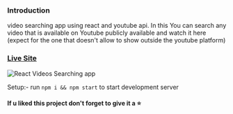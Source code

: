 ### Introduction
video searching app using react and youtube api. In this You can search any video that is available on Youtube publicly available and watch it here (expect for the one that doesn't allow to show outside the youtube platform)

### [Live Site](https://video-searching-platform.vercel.app/)

![React Videos Searching app](https://imagetourlconverter.com/files/BfR72F8D6S964692.png)

Setup:- run ```npm i && npm start``` to start development server

#### If u liked this project don't forget to give it a ⭐

